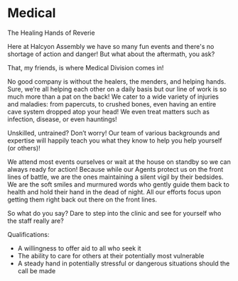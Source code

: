 <div id="title">
  <h1>Medical</h1>
  <p>The Healing Hands of Reverie</p>
</div>
Here at Halcyon Assembly we have so many fun events and there's no shortage of action and danger! But what about the aftermath, you ask? 

That, my friends, is where Medical Division comes in! 

No good company is without the healers, the menders, and helping hands. Sure, we’re all helping each other on a daily basis but our line of work is so much more than a pat on the back! We cater to a wide variety of injuries and maladies: from papercuts, to crushed bones, even having an entire cave system dropped atop your head! We even treat matters such as infection, disease, or even hauntings!

Unskilled, untrained? Don’t worry! Our team of various backgrounds and expertise will happily teach you what they know to help you help yourself (or others)!

We attend most events ourselves or wait at the house on standby so we can always ready for action! Because while our Agents protect us on the front lines of battle, we are the ones maintaining a silent vigil by their bedsides. We are the soft smiles and murmured words who gently guide them back to health and hold their hand in the dead of night. All our efforts focus upon getting them right back out there on the front lines.

So what do you say? Dare to step into the clinic and see for yourself who the staff really are?

Qualifications:
* A willingness to offer aid to all who seek it
* The ability to care for others at their potentially most vulnerable
* A steady hand in potentially stressful or dangerous situations should the call be made
